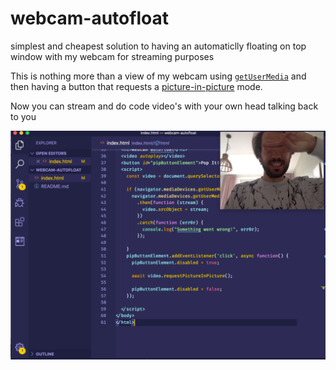 # webcam-autofloat

simplest and cheapest solution to having an automaticlly floating on top window with my webcam for streaming purposes


This is nothing more than a view of my webcam using
[`getUserMedia`](https://developer.mozilla.org/en-US/docs/Web/API/MediaDevices/getUserMedia) and then having a button that
requests a [picture-in-picture](https://developers.google.com/web/updates/2018/10/watch-video-using-picture-in-picture) mode.


Now you can stream and do code video's with your own head talking back to you

![screenshot](./screenshot.png)